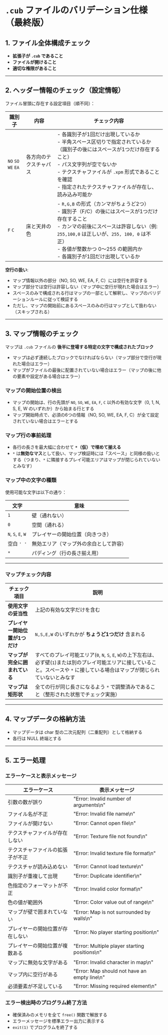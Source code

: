 # `.cub` ファイルのバリデーション仕様（最終版）

## 1. ファイル全体構成チェック

* **拡張子が `.cub` であること**
* **ファイルが開けること**
* **適切な権限があること**

---

## 2. ヘッダー情報のチェック（設定情報）

ファイル冒頭に存在する設定項目（順不同）：

| 識別子                 | 内容          | チェック内容                                                                   |
| ------------------- | ----------- | ------------------------------------------------------------------------ |
| `NO` `SO` `WE` `EA` | 各方向のテクスチャパス | - 各識別子が1回だけ出現しているか<br>- 半角スペース区切りで指定されているか（識別子の後にはスペースが1つだけ存在すること）<br>- パス文字列が空でないか<br>- テクスチャファイルが `.xpm` 形式であることを確認<br>- 指定されたテクスチャファイルが存在し、読み込み可能か |
| `F` `C`             | 床と天井の色      | - `R,G,B` の形式（カンマがちょうど2つ）<br>- 識別子（F/C）の後にはスペースが1つだけ存在すること<br>- カンマの前後にスペースは許容しない（例: `255,100,0` は正しいが、`255, 100, 0` は不正）<br>- 各値が整数かつ 0〜255 の範囲内か<br>- 各識別子が1回だけ出現しているか |

**空行の扱い**:
* マップ情報以外の部分（NO, SO, WE, EA, F, C）には空行を許容する
* マップ部分では空行は許容しない（マップ中に空行が現れた場合はエラー）
* スペースのみで構成される行はマップの一部として解釈し、マップのバリデーションルールに従って検証する
* ただし、マップの開始前にあるスペースのみの行はマップとして扱わない（スキップされる）

---

## 3. マップ情報のチェック

マップは `.cub` ファイルの **後半に登場する特定の文字で構成されたブロック**

* マップは必ず連続したブロックでなければならない（マップ部分で空行が現れた場合はエラー）
* マップがファイルの最後に配置されていない場合はエラー（マップの後に他の要素や設定がある場合はエラー）

### マップの開始位置の検出

* マップの開始は、行の先頭が `NO`, `SO`, `WE`, `EA`, `F`, `C` 以外の有効な文字（0, 1, N, S, E, W のいずれか）から始まる行とする
* マップ開始時点で、必須の6つの情報（NO, SO, WE, EA, F, C）が全て設定されていない場合はエラーとする

### マップ行の事前処理

* 各行の長さを最大幅に合わせて **`*`（仮）で埋めて揃える**
* `*` は**無効なマス**として扱い、マップ検証時には「スペース」と同様の扱いとする（つまり、`*` に隣接するプレイ可能エリアはマップが閉じられていないとみなす）

### マップ中の文字の種類

使用可能な文字は以下の通り：

| 文字                 | 意味                  |
| ------------------ | ------------------- |
| `1`                | 壁（通れない）             |
| `0`                | 空間（通れる）             |
| `N`, `S`, `E`, `W` | プレイヤーの開始位置（向きつき）    |
| 空白 `' '`           | 無効エリア（マップ外の余白として許容） |
| `*`                | パディング（行の長さ揃え用）      |

---

### マップチェック内容

| チェック項目             | 説明                                                          |
| ------------------ | ----------------------------------------------------------- |
| **使用文字の妥当性**       | 上記の有効な文字だけを含む                                               |
| **プレイヤー開始位置が1つだけ** | `N,S,E,W` のいずれかが **ちょうど1つだけ** 含まれる                          |
| **マップが完全に囲まれている**  | すべてのプレイ可能エリア(`0`, `N`, `S`, `E`, `W`)の上下左右は、必ず壁(`1`)または別のプレイ可能エリアに接していること。スペースや `*` に接している場合はマップが閉じられていないとみなす |
| **マップは矩形状**        | 全ての行が同じ長さになるよう `*` で調整済みであること（整形された状態でチェック実施）               |

---

## 4. マップデータの格納方法

* マップデータは char 型の二次元配列（二重配列）として格納する
* 各行は NULL 終端とする

---

## 5. エラー処理

### エラーケースと表示メッセージ

| エラーケース | 表示メッセージ |
| ----------- | ------------ |
| 引数の数が誤り | "Error: Invalid number of arguments\n" |
| ファイル名が不正 | "Error: Invalid file name\n" |
| ファイルが開けない | "Error: Cannot open file\n" |
| テクスチャファイルが存在しない | "Error: Texture file not found\n" |
| テクスチャファイルの拡張子が不正 | "Error: Invalid texture file format\n" |
| テクスチャが読み込めない | "Error: Cannot load texture\n" |
| 識別子が重複して出現 | "Error: Duplicate identifier\n" |
| 色指定のフォーマットが不正 | "Error: Invalid color format\n" |
| 色の値が範囲外 | "Error: Color value out of range\n" |
| マップが壁で囲まれていない | "Error: Map is not surrounded by walls\n" |
| プレイヤーの開始位置が存在しない | "Error: No player starting position\n" |
| プレイヤーの開始位置が複数ある | "Error: Multiple player starting positions\n" |
| マップに無効な文字がある | "Error: Invalid character in map\n" |
| マップ内に空行がある | "Error: Map should not have an empty line\n" |
| 必須要素が不足している | "Error: Missing required element\n" |

### エラー検出時のプログラム終了方法

* 確保済みのメモリを全て `free()` 関数で解放する
* エラーメッセージを標準エラー出力に表示する
* `exit(1)` でプログラムを終了する